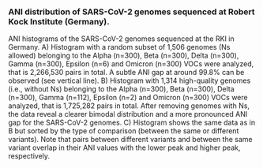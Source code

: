 ### ANI distribution of SARS-CoV-2 genomes sequenced at Robert Kock Institute (Germany). 

ANI histograms of the SARS-CoV-2 genomes sequenced at the RKI in Germany. A) Histogram with a random subset of 1,506 genomes (Ns allowed) belonging to the Alpha (n=300), Beta (n=300), Delta (n=300), Gamma (n=300), Epsilon (n=6) and Omicron (n=300) VOCs were analyzed, that is 2,266,530 pairs in total. A subtle ANI gap at around 99.8% can be observed (see vertical line). B) Histogram with 1,314 high-quality genomes (i.e., without Ns) belonging to the Alpha (n=300), Beta (n=300), Delta (n=300), Gamma (n=112), Epsilon (n=2) and Omicron (n=300) VOCs were analyzed, that is 1,725,282 pairs in total. After removing genomes with Ns, the data reveal a clearer bimodal distribution and a more pronounced ANI gap for the SARS-CoV-2 genomes. C) Histogram shows the same data as in B but sorted by the type of comparison (between the same or different variants). Note that pairs between different variants and between the same variant overlap in their ANI values with the lower peak and higher peak, respectively.
